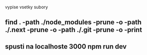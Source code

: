 vypise vsetky subory

find . -path ./node_modules -prune -o -path ./.next -prune -o -path ./.git -prune -o -print
-------------------------------------------------------------------------------------------
spusti na localhoste 3000 
npm run dev
-------------------------------------------------------------------------------------------